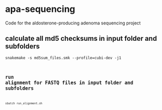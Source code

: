 # apa-sequencing
Code for the aldosterone-producing adenoma sequencing project

## calculate all md5 checksums in input folder and subfolders
<code>snakemake -s md5sum_files.smk --profile=cubi-dev -j1<code>


## run alignment for FASTQ files in input folder and subfolders
<code>sbatch run_alignment.sh<code>